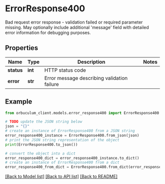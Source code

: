 # ErrorResponse400

Bad request error response - validation failed or required parameter missing. May optionally include additional 'message' field with detailed error information for debugging purposes.

## Properties

Name | Type | Description | Notes
------------ | ------------- | ------------- | -------------
**status** | **int** | HTTP status code | 
**error** | **str** | Error message describing validation failure | 

## Example

```python
from orbuculum_client.models.error_response400 import ErrorResponse400

# TODO update the JSON string below
json = "{}"
# create an instance of ErrorResponse400 from a JSON string
error_response400_instance = ErrorResponse400.from_json(json)
# print the JSON string representation of the object
print(ErrorResponse400.to_json())

# convert the object into a dict
error_response400_dict = error_response400_instance.to_dict()
# create an instance of ErrorResponse400 from a dict
error_response400_from_dict = ErrorResponse400.from_dict(error_response400_dict)
```
[[Back to Model list]](../README.md#documentation-for-models) [[Back to API list]](../README.md#documentation-for-api-endpoints) [[Back to README]](../README.md)



